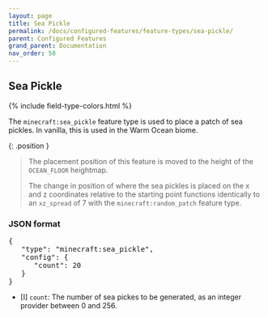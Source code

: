 ```yaml
---
layout: page
title: Sea Pickle
permalink: /docs/configured-features/feature-types/sea-pickle/
parent: Configured Features
grand_parent: Documentation
nav_order: 50
---
```


## Sea Pickle

<head>
    {% include field-type-colors.html %}
</head>

The `minecraft:sea_pickle` feature type is used to place a patch of sea pickles. In vanilla, this is used in the Warm Ocean biome.

{: .position }
> The placement position of this feature is moved to the height of the `OCEAN_FLOOR` heightmap.
>
> The change in position of where the sea pickles is placed on the x and z coordinates relative to the starting point functions identically to an `xz_spread` of 7 with the `minecraft:random_patch` feature type.

### JSON format

<pre>
{
   "type": "minecraft:sea_pickle",
   "config": {
      "count": 20
   }
}
</pre>

* ‌<bl>[I]</bl> `count`: The number of sea pickes to be generated, as an integer provider between 0 and 256.